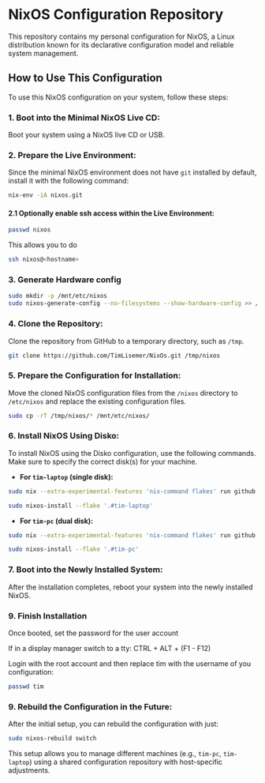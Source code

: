 # NixOS Configuration Repository

This repository contains my personal configuration for NixOS, a Linux distribution known for its declarative configuration model and reliable system management. 

## How to Use This Configuration

To use this NixOS configuration on your system, follow these steps:

### 1. Boot into the Minimal NixOS Live CD:

Boot your system using a NixOS live CD or USB.

### 2. Prepare the Live Environment:

Since the minimal NixOS environment does not have `git` installed by default, install it with the following command:

```bash
nix-env -iA nixos.git
```

#### 2.1 Optionally enable ssh access within the Live Environment:

```bash
passwd nixos
```

This allows you to do 
```bash
ssh nixos@<hostname>
```

### 3. Generate Hardware config

```bash
sudo mkdir -p /mnt/etc/nixos
sudo nixos-generate-config --no-filesystems --show-hardware-config >> /mnt/etc/nixos/hardware-configuration.nix
```


### 4. Clone the Repository:

Clone the repository from GitHub to a temporary directory, such as `/tmp`.

```bash
git clone https://github.com/TimLisemer/NixOs.git /tmp/nixos
```

### 5. Prepare the Configuration for Installation:

Move the cloned NixOS configuration files from the `/nixos` directory to `/etc/nixos` and replace the existing configuration files.

```bash
sudo cp -rT /tmp/nixos/* /mnt/etc/nixos/
```

### 6. Install NixOS Using Disko:

To install NixOS using the Disko configuration, use the following commands. Make sure to specify the correct disk(s) for your machine.

- **For `tim-laptop` (single disk):**

```bash
sudo nix --extra-experimental-features 'nix-command flakes' run github:nix-community/disko -- --mode zap_create_mount /etc/nixos/install.nix --arg disks '[ "/dev/nvme0n1" ]'

sudo nixos-install --flake '.#tim-laptop'
```

- **For `tim-pc` (dual disk):**

```bash
sudo nix --extra-experimental-features 'nix-command flakes' run github:nix-community/disko -- --mode zap_create_mount /etc/nixos/install.nix --arg disks '[ "/dev/nvme0n1" "/dev/nvme1n1" ]'

sudo nixos-install --flake '.#tim-pc'
```

### 7. Boot into the Newly Installed System:

After the installation completes, reboot your system into the newly installed NixOS.

### 9. Finish Installation

Once booted, set the password for the user account

If in a display manager switch to a tty: CTRL + ALT + (F1 - F12)

Login with the root account and then replace tim  with the username of you configuration:

```bash
passwd tim
```

### 9. Rebuild the Configuration in the Future:

After the initial setup, you can rebuild the configuration with just:

```bash
sudo nixos-rebuild switch
```

This setup allows you to manage different machines (e.g., `tim-pc`, `tim-laptop`) using a shared configuration repository with host-specific adjustments.
